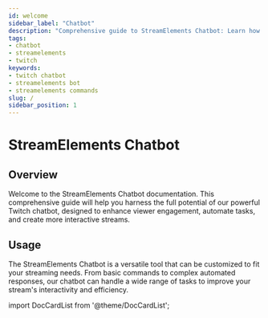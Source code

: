 ```yaml
---
id: welcome
sidebar_label: "Chatbot"
description: "Comprehensive guide to StreamElements Chatbot: Learn how to enhance viewer engagement, automate tasks, and create interactive streams with our powerful Twitch chatbot."
tags:
- chatbot
- streamelements
- twitch
keywords:
- twitch chatbot
- streamelements bot
- streamelements commands
slug: /
sidebar_position: 1
---
```


# StreamElements Chatbot

## Overview

Welcome to the StreamElements Chatbot documentation. This comprehensive guide will help you harness the full potential of our powerful Twitch chatbot, designed to enhance viewer engagement, automate tasks, and create more interactive streams.

## Usage

The StreamElements Chatbot is a versatile tool that can be customized to fit your streaming needs. From basic commands to complex automated responses, our chatbot can handle a wide range of tasks to improve your stream's interactivity and efficiency.

import DocCardList from '@theme/DocCardList';

<DocCardList />
